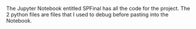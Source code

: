 The Jupyter Notebook entitled SPFinal has all the code for the project.  The 2 python files are files that I used to debug before pasting into the Notebook.
